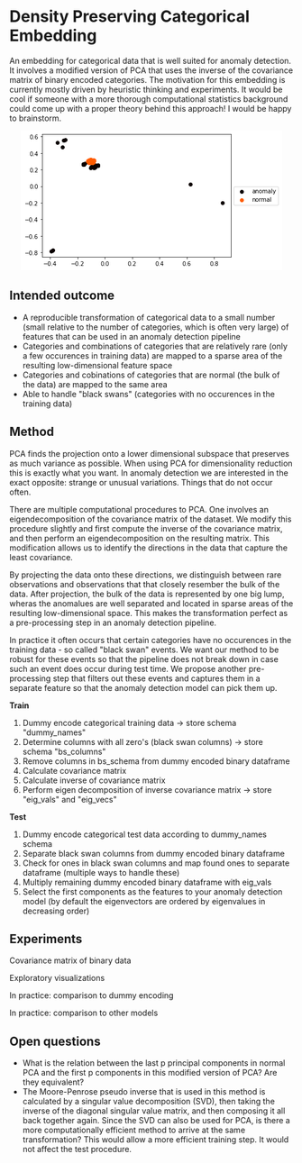 
# Density Preserving Categorical Embedding

An embedding for categorical data that is well suited for anomaly detection. It involves a modified version of PCA that uses the inverse of the covariance matrix of binary encoded categories. The motivation for this embedding is currently mostly driven by heuristic thinking and experiments. It would be cool if someone with a more thorough computational statistics background could come up with a proper theory behind this approach! I would be happy to brainstorm.

<p align="center">
  <img width="464" height="248" src="https://raw.githubusercontent.com/bflammers/categorical_embedding/master/images/example.png">
</p>

## Intended outcome

* A reproducible transformation of categorical data to a small number (small relative to the number of categories, which is often very large) of features that can be used in an anomaly detection pipeline
* Categories and combinations of categories that are relatively rare (only a few occurences in training data) are mapped to a sparse area of the resulting low-dimensional feature space
* Categories and cobinations of categories that are normal (the bulk of the data) are mapped to the same area 
* Able to handle "black swans" (categories with no occurences in the training data)

## Method

PCA finds the projection onto a lower dimensional subspace that preserves as much variance as possible. When using PCA for dimensionality reduction this is exactly what you want. In anomaly detection we are interested in the exact opposite: strange or unusual variations. Things that do not occur often. 

There are multiple computational procedures to PCA. One involves an eigendecomposition of the covariance matrix of the dataset. We modify this procedure slightly and first compute the inverse of the covariance matrix, and then perform an eigendecomposition on the resulting matrix. This modification allows us to identify the directions in the data that capture the least covariance. 

By projecting the data onto these directions, we distinguish between rare observations and observations that that closely resember the bulk of the data. After projection, the bulk of the data is represented by one big lump, wheras the anomalues are well separated and located in sparse areas of the resulting low-dimensional space. This makes the transformation perfect as a pre-processing step in an anomaly detection pipeline.

In practice it often occurs that certain categories have no occurences in the training data - so called "black swan" events. We want our method to be robust for these events so that the pipeline does not break down in case such an event does occur during test time. We propose another pre-processing step that filters out these events and captures them in a separate feature so that the anomaly detection model can pick them up. 

**Train**
1. Dummy encode categorical training data &#8594; store schema "dummy_names"
2. Determine columns with all zero's (black swan columns) &#8594; store schema "bs_columns"
3. Remove columns in bs_schema from dummy encoded binary dataframe
4. Calculate covariance matrix
5. Calculate inverse of covariance matrix
6. Perform eigen decomposition of inverse covariance matrix &#8594; store "eig_vals" and "eig_vecs"

**Test**
1. Dummy encode categorical test data according to dummy_names schema
2. Separate black swan columns from dummy encoded binary dataframe
3. Check for ones in black swan columns and map found ones to separate dataframe (multiple ways to handle these)
4. Multiply remaining dummy encoded binary dataframe with eig_vals
5. Select the first components as the features to your anomaly detection model (by default the eigenvectors are ordered by eigenvalues in decreasing order) 

## Experiments

Covariance matrix of binary data

Exploratory visualizations

In practice: comparison to dummy encoding

In practice: comparison to other models

## Open questions

* What is the relation between the last p principal components in normal PCA and the first p components in this modified version of PCA? Are they equivalent?
* The Moore-Penrose pseudo inverse that is used in this method is calculated by a singular value decomposition (SVD), then taking the inverse of the diagonal singular value matrix, and then composing it all back together again. Since the SVD can also be used for PCA, is there a more computationally efficient method to arrive at the same transformation? This would allow a more efficient training step. It would not affect the test procedure. 

